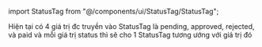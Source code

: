 import StatusTag from "@/components/ui/StatusTag/StatusTag";

<StatusTag status="PENDING" />
<StatusTag status="APPROVED" />
<StatusTag status="REJECTED" />
<StatusTag status="PAID" />
<StatusTag status="DRAFT" />

Hiện tại có 4 giá trị đc truyền vào StatusTag là pending, approved, rejected, và paid và mỗi giá trị status thì sẽ cho 1 StatusTag tương ướng với giá trị đó
